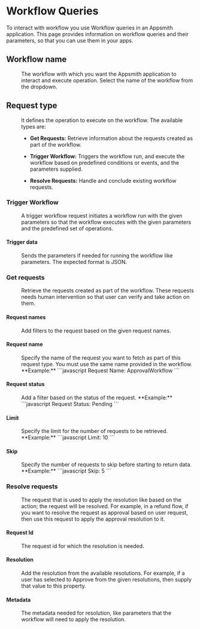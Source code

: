 # Workflow Queries

To interact with workflow you use Workflow queries in an Appsmith application. This page provides information on workflow queries and their parameters, so that you can use them in your apps.

## Workflow name
<dd>
The workflow with which you want the Appsmith application to interact and execute operation. Select the name of the workflow from the dropdown.
</dd>

## Request type
<dd>
It defines the operation to execute on the workflow. The available types are:

- **Get Requests:** Retrieve information about the requests created as part of the workflow.
  
- **Trigger Workflow:** Triggers the workflow run, and execute the workflow based on predefined conditions or events, and the parameters supplied.
  
- **Resolve Requests:** Handle and conclude existing workflow requests.
</dd>

### Trigger Workflow
<dd>
A trigger workflow request initiates a workflow run with the given parameters so that the workflow executes with the given parameters and the predefined set of operations.
</dd>

#### Trigger data
<dd>
Sends the parameters if needed for running the workflow like parameters. The expected format is JSON.
</dd>

### Get requests
<dd>
Retrieve the requests created as part of the workflow. These requests needs human intervention so that user can verify and take action on them.
</dd>

#### Request names
<dd>
Add filters to the request based on the given request names.
</dd>

#### Request name
<dd>
Specify the name of the request you want to fetch as part of this request type. You must use the same name provided in the workflow.
**Example:**
```javascript
Request Name: ApprovalWorkflow
```
</dd>

#### Request status

<dd>
Add a filter based on the status of the request.
**Example:**
```javascript
Request Status: Pending
```
</dd>

#### Limit

<dd>
Specify the limit for the number of requests to be retrieved.
**Example:**
```javascript
Limit: 10
```
</dd>

#### Skip

<dd>
Specify the number of requests to skip before starting to return data.
**Example:**
```javascript
Skip: 5
```
</dd>

### Resolve requests
<dd>
The request that is used to apply the resolution like based on the action; the request will be resolved. For example, in a refund flow, if you want to resolve the request as approval based on user request, then use this request to apply the approval resolution to it.
</dd>

#### Request Id

<dd>
The request id for which the resolution is needed.
</dd>

#### Resolution

<dd>
Add the resolution from the available resolutions. For example, if a user has selected to Approve from the given resolutions, then supply that value to this property.
</dd>

#### Metadata

<dd>
The metadata needed for resolution, like parameters that the workflow will need to apply the resolution.
</dd>

